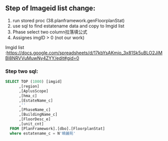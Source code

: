 ## Step of Imageid list change:

1. run stored proc (38.planframework.genFloorplanStat)
2. use sql to find estatename data and copy to Imgid list 
3. Phase select two column拉落填公式
4. Assignes imgID > 0 (not our work)

Imgid list :https://docs.google.com/spreadsheets/d/17kbYsAKmio_3x81Sk5uBLO2JiMBl8NRVVuMuwNy4ZYY/edit#gid=0

### Step two sql:

```sql
SELECT TOP (1000) [imgid]
      ,[region]
      ,[AplusScope]
      ,[hma_c]
      ,[EstateName_c]
	  ,''
      ,[PhaseName_c]
      ,[BuildingName_c]
      ,[FloorDesc_e]
      ,[unit_cnt]
  FROM [PlanFramework].[dbo].[FloorplanStat]
  where estatename_c = N'曉麗苑'
```

